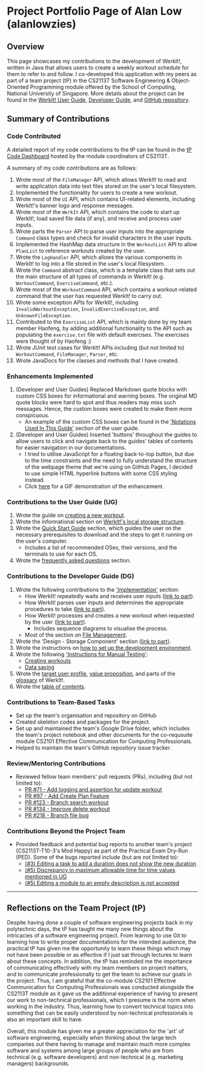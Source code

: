 # Project Portfolio Page of Alan Low (alanlowzies)

## Overview
This page showcases my contributions to the development of WerkIt!, written in Java that allows users to create a weekly 
workout schedule for them to refer to and follow. I co-developed this application with my peers as part of a team 
project (tP) in the CS2113T Software Engineering & Object-Oriented Programming module offered by the School of 
Computing, National University of Singapore. More details about the project can be found in the 
[WerkIt! User Guide](../UserGuide.md), [Developer Guide](../DeveloperGuide.md), and 
[GitHub repository](ttps://github.com/AY2122S2-CS2113T-T09-2/tp).

## Summary of Contributions
### Code Contributed
A detailed report of my code contributions to the tP can be found in the [tP Code Dashboard](https://nus-cs2113-ay2122s2.github.io/tp-dashboard/?search=alanlowzies&breakdown=true) 
hosted by the module coordinators of CS2113T.

A summary of my code contributions are as follows:
1. Wrote most of the `FileManager` API, which allows WerkIt! to read and write application data
   into text files stored on the user's local filesystem. 
2. Implemented the functionality for users to create a new workout.
3. Wrote most of the `UI` API, which contains UI-related elements, including WerkIt!'s banner logo and response messages.
4. Wrote most of the `WerkIt` API, which contains the code to start up WerkIt!, load saved file data
   (if any), and receive and process user inputs.
5. Wrote parts the `Parser` API to parse user inputs into the appropriate `Command` class types and check for invalid 
   characters in the user inputs.
6. Implemented the HashMap data structure in the `WorkoutList` API to allow `PlanList` to reference
   workouts created by the user.
7. Wrote the `LogHandler` API, which allows the various components in WerkIt! to log into a file
  stored in the user's local filesystem.
8. Wrote the `Command` abstract class, which is a template class that sets out the main structure of all types
  of commands in WerkIt! (e.g. `WorkoutCommand`, `ExerciseCommand`, etc.).
9. Wrote most of the `WorkoutCommand` API, which contains a workout-related command that the user has requested
  WerkIt! to carry out.
10. Wrote some exception APIs for WerkIt!, including `InvalidWorkoutException`, `InvalidExerciseException`, and
  `UnknownFileException`.
11. Contributed to the `ExerciseList` API, which is mainly done by my team member Haofeng, by adding
  additional functionality to the API such as populating the `exercise.txt` file with default exercises. The exercises
  were thought of by Haofeng :)
12. Wrote JUnit test cases for WerkIt! APIs including (but not limited to) `WorkoutCommand`, `FileManager`, `Parser`, etc.
13. Wrote JavaDocs for the classes and methods that I have created.


### Enhancements Implemented
1. (Developer and User Guides) Replaced Markdown quote blocks with custom CSS boxes for informational and warning boxes.
  The original MD quote blocks were hard to spot and thus readers may miss such messages. Hence, the
  custom boxes were created to make them more conspicuous.
    - An example of the custom CSS boxes can be found in the ['Notations Used In This Guide'](../UserGuide.md#notations-used-in-this-guide)
  section of the user guide.
2. (Developer and User Guides) Inserted 'buttons' throughout the guides to allow users to click and navigate back to the
  guides' tables of contents for easier navigation in our documentations. 
    - I tried to utilise JavaScript for a floating back-to-top button, but due to the time constraints and the need to
    fully understand the structure of the webpage theme that we're using on GitHub Pages, I decided to
    use simple HTML hyperlink buttons with some CSS styling instead.
    - Click [here](../images/ppp/alanlowzies/BackToToCDemo.gif) for a GIF demonstration of the enhancement.

### Contributions to the User Guide (UG)
1. Wrote the guide on [creating a new workout](../UserGuide.md#create-a-workout-workout-new).
2. Wrote the informational section on [WerkIt!'s local storage structure](../UserGuide.md#werkits-local-storage-information).
3. Wrote the [Quick Start Guide](../UserGuide.md#quick-start-guide) section, which guides the user on the necessary
prerequisites to download and the steps to get it running on the user's computer.
   - Includes a list of recommended OSes, their versions, and the terminals to use for each OS.
4. Wrote the [frequently asked questions](../UserGuide.md#frequently-asked-questions-faq) section.

### Contributions to the Developer Guide (DG)
1. Wrote the following contributions to the ['Implementation'](../DeveloperGuide.md#implementation) section:
    - How WerkIt! repeatedly waits and receives user inputs ([link to part](../DeveloperGuide.md#getting-user-input-continuously)).
    - How WerkIt! parses user inputs and determines the appropriate procedures to take 
      ([link to part](../DeveloperGuide.md#parsing-user-input-and-getting-the-right-command)).
    - How WerkIt! processes and creates a new workout when requested by the user
      ([link to part](../DeveloperGuide.md#create-new-workout)).
      - Includes sequence diagrams to visualise the process.
    - Most of the section on [File Management](../DeveloperGuide.md#file-management).
2. Wrote the 'Design - Storage Component' section ([link to part](../DeveloperGuide.md#storage-component)).
3. Wrote the instructions on 
[how to set up the development environment](../DeveloperGuide.md#setting-up-your-development-environment).
4. Wrote the following ['Instructions for Manual Testing'](../DeveloperGuide.md#instructions-for-manual-testing):
   - [Creating workouts](../DeveloperGuide.md#creating-a-new-workout)
   - [Data saving](../DeveloperGuide.md#test-on-data-saving)
5. Wrote the [target user profile](../DeveloperGuide.md#target-user-profile), 
   [value proposition](../DeveloperGuide.md#value-proposition), and parts of the 
   [glossary](../DeveloperGuide.md#glossary) of WerkIt!.
6. Wrote the [table of contents](../DeveloperGuide.md#table-of-contents).

### Contributions to Team-Based Tasks
- Set up the team's organisation and repository on GitHub
- Created skeleton codes and packages for the project.
- Set up and maintained the team's Google Drive folder, which includes the team's project notebook
and other documents for the co-requsuite module CS2101 Effective Communication for Computing Professionals.
- Helped to maintain the team's GitHub repository issue tracker.

### Review/Mentoring Contributions
- Reviewed fellow team members' pull requests (PRs), including (but not limited to):
  - [PR #71 - Add logging and assertion for update workout](https://github.com/AY2122S2-CS2113T-T09-2/tp/pull/71#pullrequestreview-910244404)
  - [PR #97 - Add Create Plan Feature](https://github.com/AY2122S2-CS2113T-T09-2/tp/pull/97#pullrequestreview-914977219)
  - [PR #123 - Branch search workout](https://github.com/AY2122S2-CS2113T-T09-2/tp/pull/123#pullrequestreview-919593971)
  - [PR #134 - Improve delete workout](https://github.com/AY2122S2-CS2113T-T09-2/tp/pull/134#pullrequestreview-920276634)
  - [PR #218 - Branch file bug](https://github.com/AY2122S2-CS2113T-T09-2/tp/pull/218#pullrequestreview-929510891)

### Contributions Beyond the Project Team
- Provided feedback and potential bug reports to another team's project (CS2113T-T10-3's Mod Happy) as part
  of the Practical Exam Dry-Run (PED). Some of the bugs reported include (but are not limited to):
  - [(#3) Editing a task to add a duration does not show the new duration](https://github.com/alanlowzies/ped/issues/3)
  - [(#5) Discrepancy in maximum allowable time for time values mentioned in UG](https://github.com/alanlowzies/ped/issues/4)
  - [(#5) Editing a module to an empty description is not accepted](https://github.com/alanlowzies/ped/issues/5)

---

## Reflections on the Team Project (tP)
Despite having done a couple of software engineering projects back in my polytechnic days, the tP has taught me many
new things about the intricacies of a software engineering project. From learning to use Git to learning how to write
proper documentations for the intended audience, the practical tP has given me the opportunity to learn these things 
which may not have been possible or as effective if I just sat through lectures to learn about these concepts. In
addition, the tP has reminded me the importance of communicating effectively with my team members on project matters,
and to communicate professionally to get the team to achieve our goals in the project. Thus, I am grateful that the 
co-module CS2101 Effective Communication for Computing Professionals was conducted alongside the CS2113T module as it
gave us the additional experience of having to present our work to non-technical professionals, which I presume is the
norm when working in the industry. Thus, learning how to convert technical topics into something that can be easily
understood by non-technical professionals is also an important skill to have.

Overall, this module has given me a greater appreciation for the 'art' of software engineering, especially when thinking
about the large tech companies out there having to manage and maintain much more complex software and systems among 
large groups of people who are from technical (e.g. software developers) and non-technical (e.g. marketing managers) 
backgrounds.